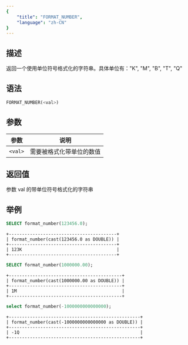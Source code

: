 ```yaml
---
{
    "title": "FORMAT_NUMBER",
    "language": "zh-CN"
}
---
```


<!-- 
Licensed to the Apache Software Foundation (ASF) under one
or more contributor license agreements.  See the NOTICE file
distributed with this work for additional information
regarding copyright ownership.  The ASF licenses this file
to you under the Apache License, Version 2.0 (the
"License"); you may not use this file except in compliance
with the License.  You may obtain a copy of the License at

  http://www.apache.org/licenses/LICENSE-2.0

Unless required by applicable law or agreed to in writing,
software distributed under the License is distributed on an
"AS IS" BASIS, WITHOUT WARRANTIES OR CONDITIONS OF ANY
KIND, either express or implied.  See the License for the
specific language governing permissions and limitations
under the License.
-->

## 描述

返回一个使用单位符号格式化的字符串。具体单位有："K", "M", "B", "T", "Q"

## 语法

```sql
FORMAT_NUMBER(<val>)
```

## 参数

| 参数 | 说明 |
| -- | -- |
| `<val>` | 需要被格式化带单位的数值 |

## 返回值

参数 val 的带单位符号格式化的字符串

## 举例

```sql
SELECT format_number(123456.0);
```

```text
+-----------------------------------------+
| format_number(cast(123456.0 as DOUBLE)) |
+-----------------------------------------+
| 123K                                    |
+-----------------------------------------+
```

```sql
SELECT format_number(1000000.00);
```

```text
+-------------------------------------------+
| format_number(cast(1000000.00 as DOUBLE)) |
+-------------------------------------------+
| 1M                                        |
+-------------------------------------------+
```

```sql
select format_number(-1000000000000000);
```

```text
+--------------------------------------------------+
| format_number(cast(-1000000000000000 as DOUBLE)) |
+--------------------------------------------------+
| -1Q                                              |
+--------------------------------------------------+
```
